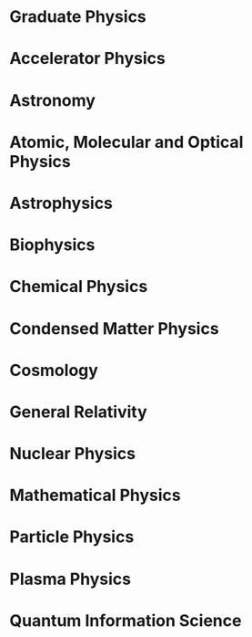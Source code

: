 # Graduate Physics

# Accelerator Physics

# Astronomy

# Atomic, Molecular and Optical Physics

# Astrophysics

# Biophysics

# Chemical Physics

# Condensed Matter Physics

# Cosmology

# General Relativity

# Nuclear Physics

# Mathematical Physics

# Particle Physics  

# Plasma Physics

# Quantum Information Science